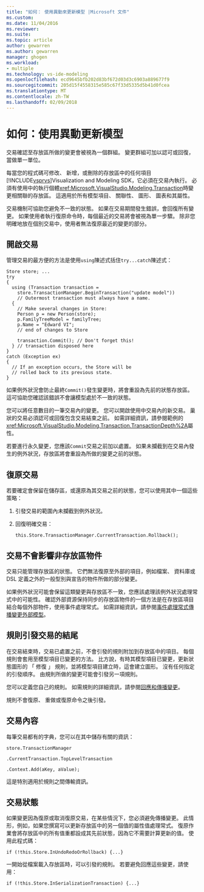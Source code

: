 ```yaml
---
title: "如何： 使用異動來更新模型 |Microsoft 文件"
ms.custom: 
ms.date: 11/04/2016
ms.reviewer: 
ms.suite: 
ms.topic: article
author: gewarren
ms.author: gewarren
manager: ghogen
ms.workload:
- multiple
ms.technology: vs-ide-modeling
ms.openlocfilehash: ecd9645bfb202d83bf672d03d3c6903a889677f9
ms.sourcegitcommit: 205d15f4558315e585c67f33d5335d5b41d0fcea
ms.translationtype: MT
ms.contentlocale: zh-TW
ms.lasthandoff: 02/09/2018
---
```

# <a name="how-to-use-transactions-to-update-the-model"></a>如何：使用異動更新模型
交易確認至存放區所做的變更會被視為一個群組。 變更群組可加以認可或回復，當做單一單位。  
  
 每當您的程式碼可修改、 新增，或刪除的存放區中的任何項目[!INCLUDE[vsprvs](../code-quality/includes/vsprvs_md.md)]Visualization and Modeling SDK，它必須在交易內執行。 必須有使用中的執行個體<xref:Microsoft.VisualStudio.Modeling.Transaction>時變更相關聯的存放區。 這適用於所有模型項目、 關聯性、 圖形、 圖表和其屬性。  
  
 交易機制可協助您避免不一致的狀態。 如果在交易期間發生錯誤，會回復所有變更。 如果使用者執行復原命令時，每個最近的交易將會被視為單一步驟。 除非您明確地放在個別交易中，使用者無法復原最近的變更的部分。  
  
## <a name="opening-a-transaction"></a>開啟交易  
 管理交易的最方便的方法是使用`using`陳述式括住`try...catch`陳述式：  
  
```  
Store store; ...  
try  
{  
  using (Transaction transaction =  
    store.TransactionManager.BeginTransaction("update model"))  
    // Outermost transaction must always have a name.  
  {  
    // Make several changes in Store:  
    Person p = new Person(store);  
    p.FamilyTreeModel = familyTree;  
    p.Name = "Edward VI";  
    // end of changes to Store  
  
    transaction.Commit(); // Don't forget this!  
  } // transaction disposed here  
}  
catch (Exception ex)  
{  
  // If an exception occurs, the Store will be   
  // rolled back to its previous state.  
}  
```  
  
 如果例外狀況會防止最終`Commit()`發生變更時，將會重設為先前的狀態存放區。 這可協助您確認該錯誤不會讓模型處於不一致的狀態。  
  
 您可以將任意數目的一筆交易內的變更。 您可以開啟使用中交易內的新交易。 巢狀的交易必須認可或回復包含交易結束之前。 如需詳細資訊，請參閱範例的<xref:Microsoft.VisualStudio.Modeling.Transaction.TransactionDepth%2A>屬性。  
  
 若要進行永久變更，您應該`Commit`交易之前加以處置。 如果未攔截到在交易內發生的例外狀況，存放區將會重設為所做的變更之前的狀態。  
  
## <a name="rolling-back-a-transaction"></a>復原交易  
 若要確定會保留在儲存區，或還原為其交易之前的狀態，您可以使用其中一個這些策略：  
  
1.  引發交易的範圍內未攔截到例外狀況。  
  
2.  回復明確交易：  
  
    ```  
    this.Store.TransactionManager.CurrentTransaction.Rollback();  
    ```  
  
## <a name="transactions-do-not-affect-non-store-objects"></a>交易不會影響非存放區物件  
 交易只能管理存放區的狀態。 它們無法復原至外部的項目，例如檔案、 資料庫或 DSL 定義之外的一般型別與宣告的物件所做的部分變更。  
  
 如果例外狀況可能會保留這類變更與存放區不一致，您應該處理該例外狀況處理常式中的可能性。 確認外部資源保持同步的存放區物件的一個方法是在存放區項目結合每個外部物件，使用事件處理常式。 如需詳細資訊，請參閱[事件處理常式傳播變更外部模型](../modeling/event-handlers-propagate-changes-outside-the-model.md)。  
  
## <a name="rules-fire-at-the-end-of-a-transaction"></a>規則引發交易的結尾  
 在交易結束時，交易已處置之前，不會引發的規則附加到存放區中的項目。 每個規則會套用至模型項目已變更的方法。 比方說，有時其模型項目已變更，更新狀態圖形的 「 修復 」 規則，並將模型項目建立時，這會建立圖形。 沒有任何指定的引發順序。 由規則所做的變更可能會引發另一項規則。  
  
 您可以定義您自己的規則。 如需規則的詳細資訊，請參閱[回應和傳播變更](../modeling/responding-to-and-propagating-changes.md)。  
  
 規則不會復原、 重做或復原命令之後引發。  
  
## <a name="transaction-context"></a>交易內容  
 每筆交易都有的字典，您可以在其中儲存有關的資訊：  
  
 `store.TransactionManager`  
  
 `.CurrentTransaction.TopLevelTransaction`  
  
 `.Context.Add(aKey, aValue);`  
  
 這是特別適用於規則之間傳輸資訊。  
  
## <a name="transaction-state"></a>交易狀態  
 如果變更因為復原或取消復原交易，在某些情況下，您必須避免傳播變更。 此情形，例如，如果您撰寫可以更新存放區中的另一個值的屬性值處理常式。 復原作業會將存放區中的所有值重都設成其先前狀態，因為它不需要計算更新的值。 使用此程式碼：  
  
```  
if (!this.Store.InUndoRedoOrRollback) {...}  
```  
  
 一開始從檔案載入存放區時，可以引發的規則。 若要避免回應這些變更，請使用：  
  
```  
if (!this.Store.InSerializationTransaction) {...}  
  
```